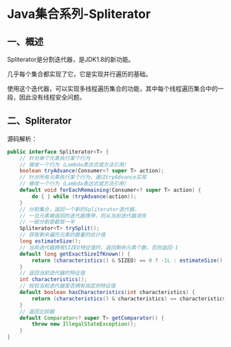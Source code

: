 # Java集合系列-Spliterator
## 一、概述
Spliterator是分割迭代器，是JDK1.8的新功能。

几乎每个集合都实现了它，它是实现并行遍历的基础。

使用这个迭代器，可以实现多线程遍历集合的功能，其中每个线程遍历集合中的一段，因此没有线程安全问题。
## 二、Spliterator
源码解析：
```java
public interface Spliterator<T> {
    // 针对单个元素执行某个行为
    // 接收一个行为（Lambda表达式或方法引用）
    boolean tryAdvance(Consumer<? super T> action);
    // 针对所有元素执行某个行为，通过tryAdvance实现
    // 接收一个行为（Lambda表达式或方法引用）
    default void forEachRemaining(Consumer<? super T> action) {
        do { } while (tryAdvance(action));
    }
    // 分割集合，返回一个新的Spliterator迭代器，
    // 一旦元素被返回的迭代器携带，则从当前迭代器消失
    // 一般分割是截取一半
    Spliterator<T> trySplit();
    // 获取剩余遍历元素的数量的估计值
    long estimateSize();
    // 当前迭代器拥有SIZED特征值时，返回剩余元素个数，否则返回-1
    default long getExactSizeIfKnown() {
        return (characteristics() & SIZED) == 0 ? -1L : estimateSize();
    }
    // 返回当前迭代器的特征值
    int characteristics();
    // 校验当前迭代器是否拥有指定的特征值
    default boolean hasCharacteristics(int characteristics) {
        return (characteristics() & characteristics) == characteristics;
    }
    // 返回比较器
    default Comparator<? super T> getComparator() {
        throw new IllegalStateException();
    }
}
```

